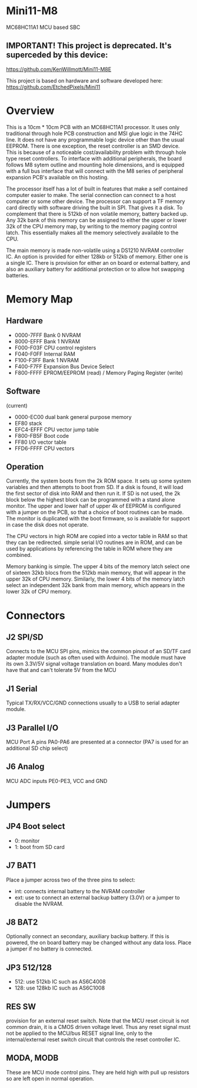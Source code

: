 # Mini11-M8
MC68HC11A1 MCU based SBC

## IMPORTANT! This project is deprecated. It's superceded by this device:
https://github.com/KenWillmott/Mini11-M8E

This project is based on hardware and software developed here:
https://github.com/EtchedPixels/Mini11

# Overview
This is a 10cm * 10cm PCB with an MC68HC11A1 processor. It uses only traditional through hole PCB construction and MSI glue logic in the 74HC line. It does not have any programmable logic device other than the usual EEPROM. There is one exception, the reset controller is an SMD device. This is because of a noticeable cost/availability problem with through hole type reset controllers. To interface with additional peripherals, the board follows M8 sytem outline and mounting hole dimensions, and is equipped with a full bus interface that will connect with the M8 series of peripheral expansion PCB's available on this hosting.

The processor itself has a lot of built in features that make a self contained computer easier to make. The serial connection can connect to a host computer or some other device. The processor can support a TF memory card directly with software driving the built in SPI. That gives it a disk. To complement that there is 512kb of non volatile memory, battery backed up. Any 32k bank of this memory can be assigned to either the upper or lower 32k of the CPU memory map, by writing to the memory paging control latch. This essentially makes all the memory selectively available to the CPU.

The main memory is made non-volatile using a DS1210 NVRAM controller IC. An option is provided for either 128kb or 512kb of memory. Either one is a single IC. There is provision for either an on board or external battery, and also an auxiliary battery for additional protection or to allow hot swapping batteries.

# Memory Map
## Hardware
- 0000-7FFF  Bank 0 NVRAM
- 8000-EFFF  Bank 1 NVRAM
- F000-F03F  CPU control registers
- F040-F0FF  Internal RAM
- F100-F3FF  Bank 1 NVRAM
- F400-F7FF  Expansion Bus Device Select
- F800-FFFF  EPROM/EEPROM (read) / Memory Paging Register (write)
## Software
(current)
- 0000-EC00 dual bank general purpose memory
- EF80  stack
- EFC4-EFFF CPU vector jump table
- F800-FB5F Boot code
- FF80  I/O vector table
- FFD6-FFFF CPU vectors
## Operation
Currently, the system boots from the 2k ROM space. It sets up some system variables and then attempts to boot from SD. If a disk is found, it will load the first sector of disk into RAM and then run it. If SD is not used, the 2k block below the highest block can be programmed with a stand alone monitor. The upper and lower half of upper 4k of EEPROM is configured with a jumper on the PCB, so that a choice of boot routines can be made. The monitor is duplicated with the boot firmware, so is available for support in case the disk does not operate.

The CPU vectors in high ROM are copied into a vector table in RAM so that they can be redirected. simple serial I/O routines are in ROM, and can be used by applications by referencing the table in ROM where they are combined.

Memory banking is simple. The upper 4 bits of the memory latch select one of sixteen 32kb blocs from the 512kb main memory, that will appear in the upper 32k of CPU memory. Similarly, the lower 4 bits of the memory latch select an independent 32k bank from main memory, which appears in the lower 32k of CPU memory.
# Connectors
## J2 SPI/SD
Connects to the MCU SPI pins, mimics the common pinout of an SD/TF card adapter module (such as often used with Arduino). The module must have its own 3.3V/5V signal voltage translation on board. Many modules don't have that and can't tolerate 5V from the MCU
## J1 Serial
Typical TX/RX/VCC/GND connections usually to a USB to serial adapter module.
## J3 Parallel I/O
MCU Port A pins PA0-PA6 are presented at a connector (PA7 is used for an additional SD chip select)
## J6 Analog
MCU ADC inputs PE0-PE3, VCC and GND
# Jumpers
## JP4 Boot select
- 0: monitor
- 1: boot from SD card
## J7 BAT1
Place a jumper across two of the three pins to select:
- int: connects internal battery to the NVRAM controller
- ext: use to connect an external backup battery (3.0V) or a jumper to disable the NVRAM.
## J8 BAT2
Optionally connect an secondary, auxiliary backup battery. If this is powered, the on board battery may be changed without any data loss. Place a jumper if no battery is connected.
## JP3 512/128
- 512: use 512kb IC such as AS6C4008
- 128: use 128kb IC such as AS6C1008
## RES SW
provision for an external reset switch. Note that the MCU reset circuit is not common drain, it is a CMOS driven voltage level. Thus any reset signal must not be applied to the MCU/bus RESET signal line, only to the internal/external reset switch circuit that controls the reset controller IC.
## MODA, MODB
These are MCU mode control pins. They are held high with pull up resistors so are left open in normal operation.
